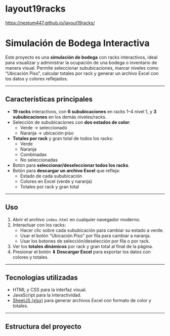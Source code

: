 # layout19racks

https://nestum447.github.io/layout19racks/

# Simulación de Bodega Interactiva

Este proyecto es una **simulación de bodega** con racks interactivos, ideal para visualizar y administrar la ocupación de una bodega o inventario de manera visual. Permite seleccionar sububicaciones, marcar niveles como “Ubicación Piso”, calcular totales por rack y generar un archivo Excel con los datos y colores reflejados.

---

## Características principales

- **19 racks** interactivos, con **6 sububicaciones** en racks 1–4 nivel 1, y **3 sububicaciones** en los demás niveles/racks.
- Selección de sububicaciones con **dos estados de color**:
  - Verde → seleccionado
  - Naranja → ubicación piso
- **Totales por rack** y gran total de todos los racks:
  - Verde
  - Naranja
  - Combinadas
  - No seleccionadas
- Botón para **seleccionar/deseleccionar todos los racks**.
- Botón para **descargar un archivo Excel** que refleja:
  - Estado de cada sububicación
  - Colores en Excel (verde y naranja)
  - Totales por rack y gran total

---

## Uso

1. Abrir el archivo `index.html` en cualquier navegador moderno.
2. Interactuar con los racks:
   - Hacer clic sobre cada sububicación para cambiar su estado a verde.
   - Usar el botón “Ubicación Piso” por fila para cambiar a naranja.
   - Usar los botones de selección/deselección por fila o por rack.
3. Ver los **totales dinámicos** por rack y gran total al final de la página.
4. Presionar el botón **⬇ Descargar Excel** para exportar los datos con colores y totales.

---

## Tecnologías utilizadas

- HTML y CSS para la interfaz visual.
- JavaScript para la interactividad.
- [SheetJS (xlsx)](https://sheetjs.com/) para generar archivos Excel con formato de color y totales.

---

## Estructura del proyecto

